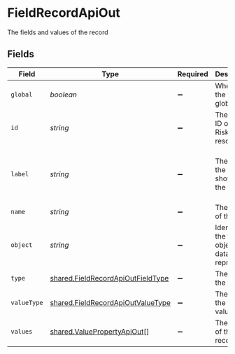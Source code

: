 # FieldRecordApiOut

The fields and values of the record


## Fields

| Field                                                                                         | Type                                                                                          | Required                                                                                      | Description                                                                                   | Example                                                                                       |
| --------------------------------------------------------------------------------------------- | --------------------------------------------------------------------------------------------- | --------------------------------------------------------------------------------------------- | --------------------------------------------------------------------------------------------- | --------------------------------------------------------------------------------------------- |
| `global`                                                                                      | *boolean*                                                                                     | :heavy_minus_sign:                                                                            | Whether the field is global                                                                   | false                                                                                         |
| `id`                                                                                          | *string*                                                                                      | :heavy_minus_sign:                                                                            | The unique ID of this Risk Cloud resource                                                     | a1b2c3d4                                                                                      |
| `label`                                                                                       | *string*                                                                                      | :heavy_minus_sign:                                                                            | The label of the field as shown on the record                                                 | Enter the Risk Severity based on your assessment                                              |
| `name`                                                                                        | *string*                                                                                      | :heavy_minus_sign:                                                                            | The name of the field                                                                         | Risk Severity                                                                                 |
| `object`                                                                                      | *string*                                                                                      | :heavy_minus_sign:                                                                            | Identifies the type of object this data represents                                            | field                                                                                         |
| `type`                                                                                        | [shared.FieldRecordApiOutFieldType](../../../sdk/models/shared/fieldrecordapioutfieldtype.md) | :heavy_minus_sign:                                                                            | The type of the field                                                                         | SELECT                                                                                        |
| `valueType`                                                                                   | [shared.FieldRecordApiOutValueType](../../../sdk/models/shared/fieldrecordapioutvaluetype.md) | :heavy_minus_sign:                                                                            | The type of the field value                                                                   | OPTION                                                                                        |
| `values`                                                                                      | [shared.ValuePropertyApiOut](../../../sdk/models/shared/valuepropertyapiout.md)[]             | :heavy_minus_sign:                                                                            | The values of the record field                                                                |                                                                                               |